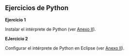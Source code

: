 ## Ejercicios de Python

__Ejercicio 1__

Instalar el intérprete de Python (ver [Anexo II](../anexos/anexo_i.md)).

__EJercicio 2__

Configurar el intérprete de Python en Eclipse (ver [Anexo II](../anexos/anexo_ii.md)).
